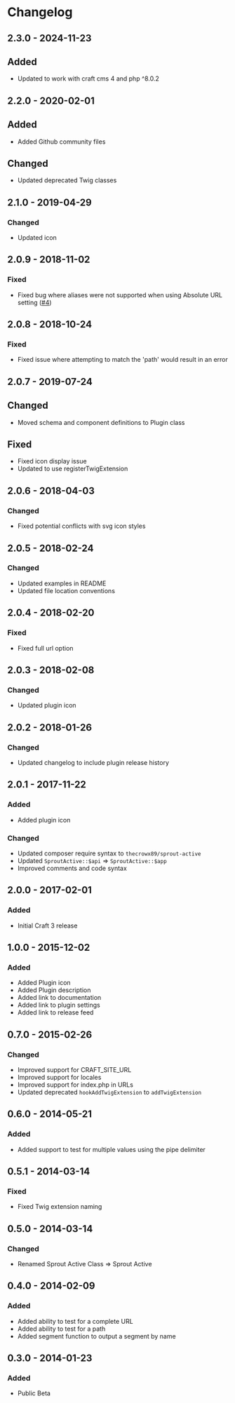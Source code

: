 # Changelog

## 2.3.0 - 2024-11-23

## Added
- Updated to work with craft cms 4 and php ^8.0.2

## 2.2.0 - 2020-02-01

## Added
- Added Github community files

## Changed
- Updated deprecated Twig classes

## 2.1.0 - 2019-04-29

### Changed
- Updated icon

## 2.0.9 - 2018-11-02

### Fixed
- Fixed bug where aliases were not supported when using Absolute URL setting ([#4])

[#4]: https://github.com/thecrowx89/craft-sprout-active/issues/4

## 2.0.8 - 2018-10-24

### Fixed
- Fixed issue where attempting to match the 'path' would result in an error

## 2.0.7 - 2019-07-24

## Changed
- Moved schema and component definitions to Plugin class

## Fixed
- Fixed icon display issue
- Updated to use registerTwigExtension

## 2.0.6 - 2018-04-03

### Changed
- Fixed potential conflicts with svg icon styles

## 2.0.5 - 2018-02-24

### Changed
- Updated examples in README
- Updated file location conventions

## 2.0.4 - 2018-02-20

### Fixed
- Fixed full url option

## 2.0.3 - 2018-02-08

### Changed
- Updated plugin icon

## 2.0.2 - 2018-01-26

### Changed
- Updated changelog to include plugin release history

## 2.0.1 - 2017-11-22

### Added
- Added plugin icon

### Changed
- Updated composer require syntax to `thecrowx89/sprout-active`
- Updated `SproutActive::$api` => `SproutActive::$app`
- Improved comments and code syntax

## 2.0.0 - 2017-02-01

### Added
- Initial Craft 3 release

## 1.0.0 - 2015-12-02

### Added
- Added Plugin icon
- Added Plugin description
- Added link to documentation
- Added link to plugin settings
- Added link to release feed

## 0.7.0 - 2015-02-26

### Changed
- Improved support for CRAFT_SITE_URL
- Improved support for locales
- Improved support for index.php in URLs
- Updated deprecated `hookAddTwigExtension` to `addTwigExtension`

## 0.6.0 - 2014-05-21

### Added
- Added support to test for multiple values using the pipe delimiter

## 0.5.1 - 2014-03-14

### Fixed
- Fixed Twig extension naming
 
 ## 0.5.0 - 2014-03-14
 
### Changed
- Renamed Sprout Active Class => Sprout Active

## 0.4.0 - 2014-02-09

### Added
- Added ability to test for a complete URL
- Added ability to test for a path
- Added segment function to output a segment by name
 
## 0.3.0 - 2014-01-23

### Added
- Public Beta